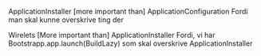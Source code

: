 ApplicationInstaller [more important than] ApplicationConfiguration
  Fordi man skal kunne overskrive ting der
  
Wirelets [More important than] ApplicationInstaller
  Fordi, vi har Bootstrapp.app.launch(BuildLazy) som skal overskrive ApplicationInstaller